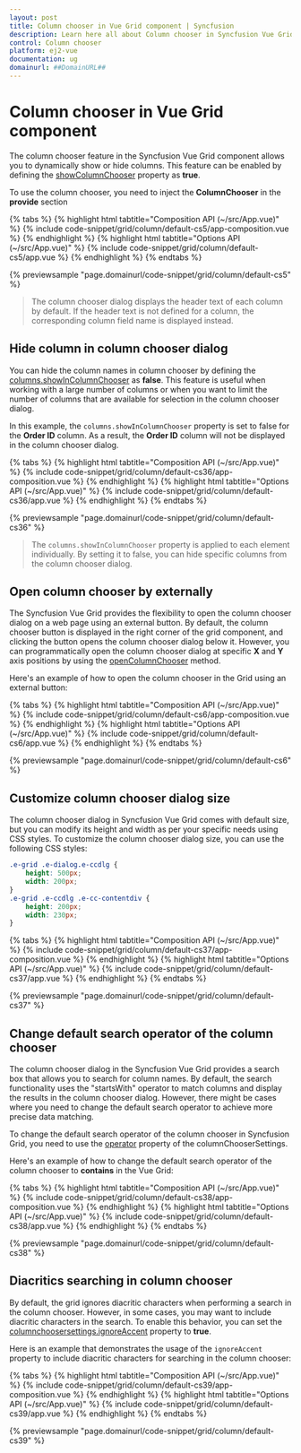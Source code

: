 ```yaml
---
layout: post
title: Column chooser in Vue Grid component | Syncfusion
description: Learn here all about Column chooser in Syncfusion Vue Grid component of Syncfusion Essential JS 2 and more.
control: Column chooser 
platform: ej2-vue
documentation: ug
domainurl: ##DomainURL##
---
```


# Column chooser in Vue Grid component

The column chooser feature in the Syncfusion Vue Grid component allows you to dynamically show or hide columns. This feature can be enabled by defining the [showColumnChooser](https://ej2.syncfusion.com/vue/documentation/api/grid/#showcolumnchooser) property as **true**.

To use the column chooser, you need to inject the **ColumnChooser** in the **provide** section

{% tabs %}
{% highlight html tabtitle="Composition API (~/src/App.vue)" %}
{% include code-snippet/grid/column/default-cs5/app-composition.vue %}
{% endhighlight %}
{% highlight html tabtitle="Options API (~/src/App.vue)" %}
{% include code-snippet/grid/column/default-cs5/app.vue %}
{% endhighlight %}
{% endtabs %}
        
{% previewsample "page.domainurl/code-snippet/grid/column/default-cs5" %}

> The column chooser dialog displays the header text of each column by default. If the header text is not defined for a column, the corresponding column field name is displayed instead.

## Hide column in column chooser dialog

You can hide the column names in column chooser by defining the [columns.showInColumnChooser](https://ej2.syncfusion.com/vue/documentation/api/grid/column/#showincolumnchooser) as **false**. This feature is useful when working with a large number of columns or when you want to limit the number of columns that are available for selection in the column chooser dialog.

In this example, the `columns.showInColumnChooser` property is set to false for the **Order ID** column. As a result, the **Order ID** column will not be displayed in the column chooser dialog.

{% tabs %}
{% highlight html tabtitle="Composition API (~/src/App.vue)" %}
{% include code-snippet/grid/column/default-cs36/app-composition.vue %}
{% endhighlight %}
{% highlight html tabtitle="Options API (~/src/App.vue)" %}
{% include code-snippet/grid/column/default-cs36/app.vue %}
{% endhighlight %}
{% endtabs %}
        
{% previewsample "page.domainurl/code-snippet/grid/column/default-cs36" %}

>The `columns.showInColumnChooser` property is applied to each <e-column> element individually. By setting it to false, you can hide specific columns from the column chooser dialog.

## Open column chooser by externally

The Syncfusion Vue Grid provides the flexibility to open the column chooser dialog on a web page using an external button. By default, the column chooser button is displayed in the right corner of the grid component, and clicking the button opens the column chooser dialog below it. However, you can programmatically open the column chooser dialog at specific **X** and **Y** axis positions by using the [openColumnChooser](https://ej2.syncfusion.com/vue/documentation/api/grid/columnChooser/#opencolumnchooser) method.

Here's an example of how to open the column chooser in the Grid using an external button:

{% tabs %}
{% highlight html tabtitle="Composition API (~/src/App.vue)" %}
{% include code-snippet/grid/column/default-cs6/app-composition.vue %}
{% endhighlight %}
{% highlight html tabtitle="Options API (~/src/App.vue)" %}
{% include code-snippet/grid/column/default-cs6/app.vue %}
{% endhighlight %}
{% endtabs %}
        
{% previewsample "page.domainurl/code-snippet/grid/column/default-cs6" %}

## Customize column chooser dialog size
	
The column chooser dialog in Syncfusion Vue Grid comes with default size, but you can modify its height and width as per your specific needs using CSS styles.
To customize the column chooser dialog size, you can use the following CSS styles:

```css
.e-grid .e-dialog.e-ccdlg {
    height: 500px;
    width: 200px;
}
.e-grid .e-ccdlg .e-cc-contentdiv {
    height: 200px;
    width: 230px;
}
```

{% tabs %}
{% highlight html tabtitle="Composition API (~/src/App.vue)" %}
{% include code-snippet/grid/column/default-cs37/app-composition.vue %}
{% endhighlight %}
{% highlight html tabtitle="Options API (~/src/App.vue)" %}
{% include code-snippet/grid/column/default-cs37/app.vue %}
{% endhighlight %}
{% endtabs %}
        
{% previewsample "page.domainurl/code-snippet/grid/column/default-cs37" %}

## Change default search operator of the column chooser 

The column chooser dialog in the Syncfusion Vue Grid provides a search box that allows you to search for column names. By default, the search functionality uses the "startsWith" operator to match columns and display the results in the column chooser dialog. However, there might be cases where you need to change the default search operator to achieve more precise data matching.

To change the default search operator of the column chooser in Syncfusion Grid, you need to use the [operator](https://ej2.syncfusion.com/vue/documentation/api/grid/columnChooserSettings/#operator) property of the columnChooserSettings.

Here's an example of how to change the default search operator of the column chooser to **contains** in the Vue Grid:

{% tabs %}
{% highlight html tabtitle="Composition API (~/src/App.vue)" %}
{% include code-snippet/grid/column/default-cs38/app-composition.vue %}
{% endhighlight %}
{% highlight html tabtitle="Options API (~/src/App.vue)" %}
{% include code-snippet/grid/column/default-cs38/app.vue %}
{% endhighlight %}
{% endtabs %}
        
{% previewsample "page.domainurl/code-snippet/grid/column/default-cs38" %}

## Diacritics searching in column chooser

By default, the grid ignores diacritic characters when performing a search in the column chooser. However, in some cases, you may want to include diacritic characters in the search. To enable this behavior, you can set the [columnchoosersettings.ignoreAccent](https://ej2.syncfusion.com/vue/documentation/api/grid/columnChooserSettings/#ignoreaccent) property to **true**.

Here is an example that demonstrates the usage of the `ignoreAccent` property to include diacritic characters for searching in the column chooser:

{% tabs %}
{% highlight html tabtitle="Composition API (~/src/App.vue)" %}
{% include code-snippet/grid/column/default-cs39/app-composition.vue %}
{% endhighlight %}
{% highlight html tabtitle="Options API (~/src/App.vue)" %}
{% include code-snippet/grid/column/default-cs39/app.vue %}
{% endhighlight %}
{% endtabs %}
        
{% previewsample "page.domainurl/code-snippet/grid/column/default-cs39" %}